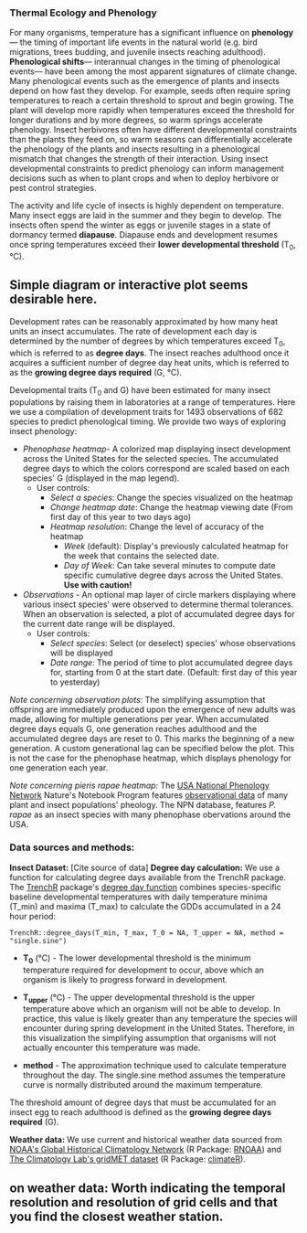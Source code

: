 ### Thermal Ecology and Phenology

For many organisms, temperature has a significant influence on **phenology**— the timing of important life events in the natural world (e.g. bird migrations, trees budding, and juvenile insects reaching adulthood). **Phenological shifts**— interannual changes in the timing of phenological events— have been among the most apparent signatures of climate change. Many phenological events such as the emergence of plants and insects depend on how fast they develop. For example, seeds often require spring temperatures to reach a certain threshold to sprout and begin growing. The plant will develop more rapidly when temperatures exceed the threshold for longer durations and by more degrees, so warm springs accelerate phenology. Insect herbivores often have different developmental constraints than the plants they feed on, so warm seasons can differentially accelerate the phenology of the plants and insects resulting in a phenological mismatch that changes the strength of their interaction. Using insect developmental constraints to predict phenology can inform management decisions such as when to plant crops and when to deploy herbivore or pest control strategies.

The activity and life cycle of insects is highly dependent on temperature. Many insect eggs are laid in the summer and they begin to develop. The insects often spend the winter as eggs or juvenile stages in a state of dormancy termed **diapause**. Diapause ends and development resumes once spring temperatures exceed their **lower developmental threshold** (T<sub>0</sub>,°C). 

## Simple diagram or interactive plot seems desirable here.

Development rates can be reasonably approximated by how many heat units an insect accumulates. The rate of development each day is determined by the number of degrees by which temperatures exceed T<sub>0</sub>, which is referred to as **degree days**. The insect reaches adulthood once it acquires a sufficient number of degree day heat units, which is referred to as the **growing degree days required** (G, °C).

Developmental traits (T<sub>0</sub> and G) have been estimated for many insect populations by raising them in laboratories at a range of temperatures. Here we use a compilation of development traits for 1493 observations of 682 species to predict phenological timing. We provide two ways of exploring insect phenology:

 - *Phenophase heatmap*- A colorized map displaying insect development across the United States for the selected species. The accumulated degree days to which the colors correspond are scaled based on each species' G (displayed in the map legend).
	 - User controls:
		 - *Select a species*: Change the species visualized on the heatmap
		 - *Change heatmap date*: Change the heatmap viewing date (From first day of this year to two days ago)
		 - *Heatmap resolution*: Change the level of accuracy of the heatmap
			 - *Week* (default): Display's previously calculated heatmap for the week that contains the selected date.
			 - *Day of Week*: Can take several minutes to compute date specific cumulative degree days across the United States. **Use with caution!** 
 - *Observations* - An optional map layer of circle markers displaying where various insect species' were observed to determine thermal tolerances. When an observation is selected, a plot of accumulated degree days for the current date range will be displayed. 
	 - User controls:
		 - *Select species*: Select (or deselect) species' whose observations will be displayed
		 - *Date range*: The period of time to plot accumulated degree days for, starting from 0 at the start date. (Default: first day of this year to yesterday)


*Note concerning observation plots:* The simplifying assumption that offspring are immediately produced upon the emergence of new adults was made, allowing for multiple generations per year. When accumulated degree days equals G, one generation reaches adulthood and the accumulated degree days are reset to 0. This marks the beginning of a new generation. A custom generational lag can be specified below the plot. This is not the case for the phenophase heatmap, which displays phenology for one generation each year.

*Note concerning pieris rapae heatmap:* The [USA National Phenology Network](https://www.usanpn.org/usa-national-phenology-network) Nature's Notebook Program features [observational data](https://www.usanpn.org/data/observational) of many plant and insect populations' pheology. The NPN database, features  *P. rapae* as an insect species with many phenophase obervations around the USA. 
 
### Data sources and methods:
**Insect Dataset:** [Cite source of data]
**Degree day calculation:** We use a function for calculating degree days available from the TrenchR package.  The [TrenchR](https://github.com/trenchproject/TrenchR) package's [degree day function](https://github.com/trenchproject/TrenchR/blob/master/man/degree_days.Rd) combines species-specific baseline developmental temperatures with daily temperature minima (T_min) and maxima (T_max) to calculate the GDDs accumulated in a 24 hour period:

    TrenchR::degree_days(T_min, T_max, T_0 = NA, T_upper = NA, method = "single.sine")

-   **T<sub>0**</sub> (°C) - The lower developmental threshold is the minimum temperature required for development to occur, above which an organism is likely to progress forward in development.
    
-   **T<sub>upper**</sub> (°C) - The upper developmental threshold is the upper temperature above which an organism will not be able to develop. In practice, this value is likely greater than any temperature the species will encounter during spring development in the United States. Therefore, in this visualization the simplifying assumption that organisms will not actually encounter this temperature was made.
    
-   **method** - The approximation technique used to calculate temperature throughout the day. The single.sine method assumes the temperature curve is normally distributed around the maximum temperature.
    

The threshold amount of degree days that must be accumulated for an insect egg to reach adulthood is defined as the **growing degree days required** (G).

**Weather data:** We use current and historical weather data sourced from [NOAA's Global Historical Climatology Network](https://www.ncdc.noaa.gov/ghcnd-data-access) (R Package: [RNOAA](https://docs.ropensci.org/rnoaa/)) and [The Climatology Lab's gridMET dataset](http://www.climatologylab.org/gridmet.html) (R Package: [climateR](https://github.com/mikejohnson51/climateR)).

## on weather data: Worth indicating the temporal resolution and resolution of grid cells and that you find the closest weather station.
<!--stackedit_data:
eyJoaXN0b3J5IjpbLTE1NDM5ODkyMDgsLTEwNDkyMDI4NSwtOD
Y3MTM1ODAwLDc3MjM4NjkxMF19
-->